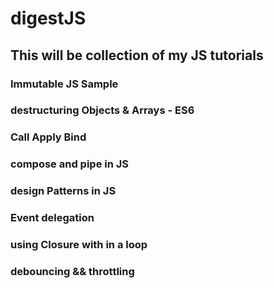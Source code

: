 

# digestJS

## This will be collection of my JS tutorials

### Immutable JS Sample

### destructuring Objects & Arrays - ES6

### Call Apply Bind

### compose and pipe in JS

### design Patterns in JS

### Event delegation

### using Closure with in a loop

### debouncing && throttling
